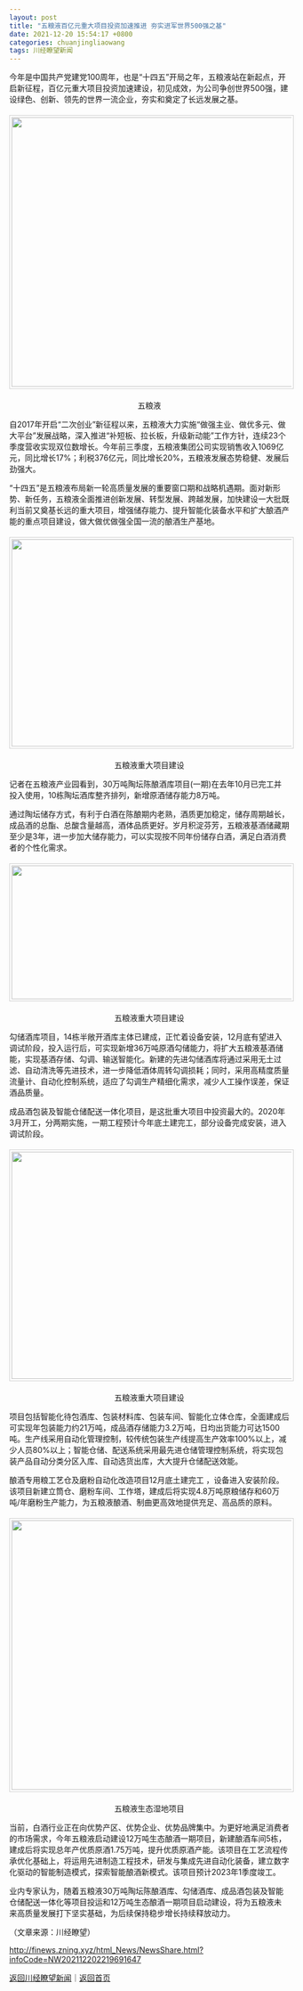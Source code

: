 ```yaml
---
layout: post
title: "五粮液百亿元重大项目投资加速推进 夯实进军世界500强之基"
date: 2021-12-20 15:54:17 +0800
categories: chuanjingliaowang
tags: 川经瞭望新闻
---
```

<p>今年是中国共产党建党100周年，也是“十四五”开局之年，五粮液站在新起点，开启新征程，百亿元重大项目投资加速建设，初见成效，为公司争创世界500强，建设绿色、创新、领先的世界一流企业，夯实和奠定了长远发展之基。 </p>
 <center><img src="https://dfscdn.dfcfw.com/download/D25724484743711558769.jpg" width="726" emheight="878" style="border:1px solid #D1D1D1;padding:3px;margin:5px 0px;width:726px;height:484px;float:none;" height="484" border="0" hspace="0" vspace="0" /></center>
 <p align="center">五粮液</p><p>自2017年开启“二次创业”新征程以来，五粮液大力实施“做强主业、做优多元、做大平台”发展战略，深入推进“补短板、拉长板，升级新动能”工作方针，连续23个季度营收实现双位数增长。今年前三季度，五粮液集团公司实现销售收入1069亿元，同比增长17%；利税376亿元，同比增长20%，五粮液发展态势稳健、发展后劲强大。</p>
 <p>“十四五”是五粮液布局新一轮高质量发展的重要窗口期和战略机遇期。面对新形势、新任务，五粮液全面推进创新发展、转型发展、跨越发展，加快建设一大批既利当前又奠基长远的重大项目，增强储存能力、提升智能化装备水平和扩大酿酒产能的重点项目建设，做大做优做强全国一流的酿酒生产基地。</p>
 <center><img src="https://dfscdn.dfcfw.com/download/D25428458178163591522.jpg" width="726" emheight="674" style="border:1px solid #D1D1D1;padding:3px;margin:5px 0px;width:726px;height:372px;float:none;" height="372" border="0" hspace="0" vspace="0" /></center>
 <p align="center">五粮液重大项目建设</p><p>记者在五粮液产业园看到，30万吨陶坛陈酿酒库项目(一期)在去年10月已完工并投入使用，10栋陶坛酒库整齐排列，新增原酒储存能力8万吨。</p>
 <p>通过陶坛储存方式，有利于白酒在陈酿期内老熟，酒质更加稳定，储存周期越长，成品酒的总酯、总酸含量越高，酒体品质更好。岁月积淀芬芳，五粮液基酒储藏期至少是3年，进一步加大储存能力，可以实现按不同年份储存白酒，满足白酒消费者的个性化需求。</p>
 <center><img src="https://dfscdn.dfcfw.com/download/D24816530772276135685.jpg" width="726" style="border:1px solid #D1D1D1;padding:3px;margin:5px 0px;width:726px;height:240px;float:none;" height="240" border="0" hspace="0" vspace="0" /></center>
 <p align="center">五粮液重大项目建设</p><p>勾储酒库项目，14栋半敞开酒库主体已建成，正忙着设备安装，12月底有望进入调试阶段，投入运行后，可实现新增36万吨原酒勾储能力，将扩大五粮液基酒储能，实现基酒存储、勾调、输送智能化。新建的先进勾储酒库将通过采用无土过滤、自动清洗等先进技术，进一步降低酒体周转勾调损耗；同时，采用高精度质量流量计、自动化控制系统，适应了勾调生产精细化需求，减少人工操作误差，保证酒品质量。</p>
 <p>成品酒包装及智能仓储配送一体化项目，是这批重大项目中投资最大的。2020年3月开工，分两期实施，一期工程预计今年底土建完工，部分设备完成安装，进入调试阶段。</p>
 <center><img src="https://dfscdn.dfcfw.com/download/D24870039354325527678.jpg" width="726" style="border:1px solid #D1D1D1;padding:3px;margin:5px 0px;width:726px;height:408px;float:none;" height="408" border="0" hspace="0" vspace="0" /></center>
 <p align="center">五粮液重大项目建设</p><p>项目包括智能化待包酒库、包装材料库、包装车间、智能化立体仓库，全面建成后可实现年包装能力约21万吨，成品酒存储能力3.2万吨，日均出货能力可达1500吨。生产线采用自动化管理控制，较传统包装生产线提高生产效率100%以上，减少人员80%以上；智能仓储、配送系统采用最先进仓储管理控制系统，将实现包装产品自动分类分区入库、自动选货出库，大大提升仓储配送效能。</p>
 <p>酿酒专用粮工艺仓及磨粉自动化改造项目12月底土建完工 ，设备进入安装阶段。该项目新建立筒仓、磨粉车间、工作塔，建成后将实现4.8万吨原粮储存和60万吨/年磨粉生产能力，为五粮液酿酒、制曲更高效地提供充足、高品质的原料。</p>
 <center><img src="https://dfscdn.dfcfw.com/download/D25438190951045612947.jpg" width="726" style="border:1px solid #D1D1D1;padding:3px;margin:5px 0px;width:726px;height:484px;float:none;" height="484" border="0" hspace="0" vspace="0" /></center>
 <p align="center">五粮液生态湿地项目</p><p>当前，白酒行业正在向优势产区、优势企业、优势品牌集中。为更好地满足消费者的市场需求，今年五粮液启动建设12万吨生态酿酒一期项目，新建酿酒车间5栋，建成后将实现总年产优质原酒1.75万吨，提升优质原酒产能。该项目在工艺流程传承优化基础上，将运用先进制造工程技术，研发与集成先进自动化装备，建立数字化驱动的智能制造模式，探索智能酿酒新模式。该项目预计2023年1季度竣工。</p>
 <p>业内专家认为，随着五粮液30万吨陶坛陈酿酒库、勾储酒库、成品酒包装及智能仓储配送一体化等项目投运和12万吨生态酿酒一期项目启动建设，将为五粮液未来高质量发展打下坚实基础，为后续保持稳步增长持续释放动力。</p><p class="em_media">（文章来源：川经瞭望）</p>

<http://finews.zning.xyz/html_News/NewsShare.html?infoCode=NW202112202219691647>

[返回川经瞭望新闻](//finews.withounder.com/category/chuanjingliaowang.html)｜[返回首页](//finews.withounder.com/)